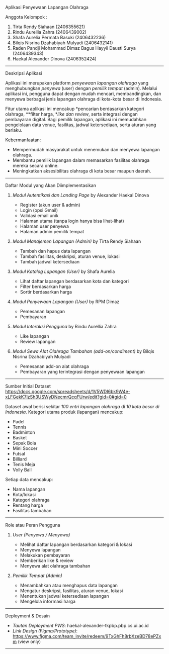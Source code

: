 Aplikasi Penyewaan Lapangan Olahraga

Anggota Kelompok :

1. Tirta Rendy Siahaan (2406355621)
2. Rindu Aurellia Zahra (2406439002)
3. Shafa Aurelia Permata Basuki (2406432236)
4. Bilqis Nisrina Dzahabiyah Mulyadi (2406432141)
5. Raden Pandji Mohammad Dimaz Bagus Hayyii Dausti Surya (2406439343)
6. Haekal Alexander Dinova (2406352424)

---

Deskripsi Aplikasi

Aplikasi ini merupakan platform *penyewaan lapangan olahraga* yang menghubungkan *penyewa* (user) dengan *pemilik tempat* (admin).
Melalui aplikasi ini, pengguna dapat dengan mudah mencari, membandingkan, dan menyewa berbagai jenis lapangan olahraga di kota-kota besar di Indonesia.

Fitur utama aplikasi ini mencakup *pencarian berdasarkan kategori olahraga, **filter harga, **like dan review*, serta integrasi dengan pembayaran digital.
Bagi pemilik lapangan, aplikasi ini memudahkan pengelolaan data venue, fasilitas, jadwal ketersediaan, serta aturan yang berlaku.

Kebermanfaatan:

* Mempermudah masyarakat untuk menemukan dan menyewa lapangan olahraga.
* Membantu pemilik lapangan dalam memasarkan fasilitas olahraga mereka secara online.
* Meningkatkan aksesibilitas olahraga di kota besar maupun daerah.

---

Daftar Modul yang Akan Diimplementasikan

1. *Modul Autentikasi dan Landing Page* by Alexander Haekal Dinova

   * Register (akun user & admin)
   * Login (opsi Gmail)
   * Validasi email unik
   * Halaman utama (tanpa login hanya bisa lihat-lihat)
   * Halaman user penyewa
   * Halaman admin pemilik tempat

2. *Modul Manajemen Lapangan (Admin)* by Tirta Rendy Siahaan

   * Tambah dan hapus data lapangan
   * Tambah fasilitas, deskripsi, aturan venue, lokasi
   * Tambah jadwal ketersediaan

3. *Modul Katalog Lapangan (User)* by Shafa Aurelia

   * Lihat daftar lapangan berdasarkan kota dan kategori
   * Filter berdasarkan harga
   * Sortir berdasarkan harga

4. *Modul Penyewaan Lapangan (User)* by RPM Dimaz

   * Pemesanan lapangan
   * Pembayaran

5. *Modul Interaksi Pengguna* by Rindu Aurellia Zahra

   * Like lapangan
   * Review lapangan
     
6. *Modul Sewa Alat Olahraga Tambahan (add-on/condiment)* by Bilqis Nisrina Dzahabiyah Mulyadi
   * Pemesanan add-on alat olahraga
   * Pembayaran yang terintegrasi dengan penyewaan lapangan

---

Sumber Initial Dataset
https://docs.google.com/spreadsheets/d/1V5WDI6bk9W4e-xLFGekK7lzSh3USWyDNecmrQcqFUrw/edit?gid=0#gid=0 

Dataset awal berisi sekitar *100 entri lapangan olahraga* di *10 kota besar di Indonesia*.
Kategori utama produk (lapangan) mencakup:

* Padel
* Tennis
* Badminton
* Basket
* Sepak Bola
* Mini Soccer
* Futsal
* Billiard
* Tenis Meja
* Volly Ball

Setiap data mencakup:

* Nama lapangan
* Kota/lokasi
* Kategori olahraga
* Rentang harga
* Fasilitas tambahan

---

Role atau Peran Pengguna

1. *User (Penyewa / Menyewa)*

   * Melihat daftar lapangan berdasarkan kategori & lokasi
   * Menyewa lapangan
   * Melakukan pembayaran
   * Memberikan like & review
   * Menyewa alat olahraga tambahan

2. *Pemilik Tempat (Admin)*

   * Menambahkan atau menghapus data lapangan
   * Mengatur deskripsi, fasilitas, aturan venue, lokasi
   * Menentukan jadwal ketersediaan lapangan
   * Mengelola informasi harga

---

Deployment & Desain

* *Tautan Deployment PWS*: haekal-alexander-tkpbp.pbp.cs.ui.ac.id
* *Link Design (Figma/Prototype)*: https://www.figma.com/team_invite/redeem/9TxGhFh8rbXzeBD78ePZxm (view only)

---
